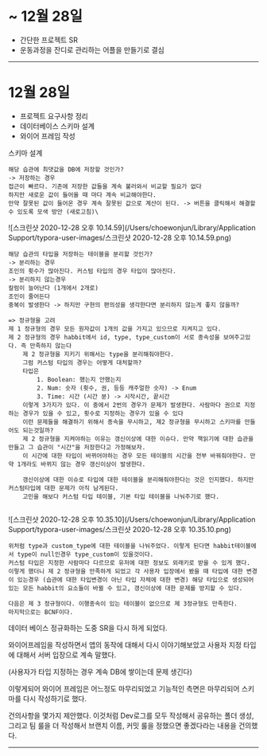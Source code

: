 # ~ 12월 28일

* 간단한 프로젝트 SR 
* 운동과정을 잔디로 관리하는 어플을 만들기로 결심

---

# 12월 28일

* 프로젝트 요구사항 정리
* 데이터베이스 스키마 설계
* 와이어 프레임 작성

스키마 설계

```
해당 습관에 최댓값을 DB에 저장할 것인가?
-> 저장하는 경우
접근이 빠르다. 기존에 저장한 값들을 계속 불러와서 비교할 필요가 없다
하지만 새로운 값이 들어올 때 마다 계속 비교해야한다. 
만약 잘못된 값이 들어온 경우 계속 잘못된 값으로 계산이 된다. -> 버튼을 클릭해서 해결할 수 있도록 모색 방안 (새로고침)\
```

![스크린샷 2020-12-28 오후 10.14.59](/Users/choewonjun/Library/Application Support/typora-user-images/스크린샷 2020-12-28 오후 10.14.59.png)

```
해당 습관의 타입을 저장하는 테이블을 분리할 것인가?
-> 분리하는 경우
조인의 횟수가 많아진다. 커스텀 타입의 경우 타입이 많아진다. 
-> 분리하지 않는경우
칼럼이 늘어난다 (1개에서 2개로)
조인이 줄어든다
중복이 발생한다 -> 하지만 구현의 편의성을 생각한다면 분리하지 않는게 좋지 않을까?

=> 정규형을 고려
제 1 정규형의 경우 모든 원자값이 1개의 값을 가지고 있으므로 지켜지고 있다.
제 2 정규형의 경우 habbit에서 id, type, type_custom이 서로 종속성을 보여주고있다. 즉 만족하지 않는다 
	제 2 정규형을 지키기 위해서는 type을 분리해줘야한다.
	그럼 커스텀 타입의 경우는 어떻게 대처할까?
	타입은 
		1. Boolean: 했는지 안했는지
		2. Num: 숫자 (횟수, 권, 등등 캐주얼한 숫자) -> Enum
		3. Time: 시간 (시간 분) -> 시작시간, 끝시간 
	이렇게 3가지가 있다. 이 중에서 2번의 경우가 문제가 발생한다. 사람마다 권으로 지정하는 경우가 있을 수 있고, 횟수로 지정하는 경우가 있을 수 있다
	이런 문제들을 해결하기 위해서 종속을 무시하고, 제2 정규형을 무시하고 스키마를 만들어도 되는것일까? 
	제 2 정규형을 지켜야하는 이유는 갱신이상에 대한 이슈다. 만약 책읽기에 대한 습관을 만들고 그 습관이 "시간"을 저장한다고 가정해보자. 
	이 시간에 대한 타입이 바뀌어야하는 경우 모든 테이블의 시간을 전부 바꿔줘야한다. 만약 1개라도 바뀌지 않는 경우 갱신이상이 발생한다. 
	
	갱신이상에 대한 이슈로 타입에 대한 테이블을 분리해줘야한다는 것은 인지했다. 하지만 커스텀타입에 대한 문제가 아직 남게된다. 
	고민을 해보다 커스텀 타입 테이블, 기본 타입 테이블을 나눠주기로 했다.
	

```

![스크린샷 2020-12-28 오후 10.35.10](/Users/choewonjun/Library/Application Support/typora-user-images/스크린샷 2020-12-28 오후 10.35.10.png)

```
위처럼 type과 custom_type에 대한 테이블을 나눠주었다. 이렇게 된다면 habbit테이블에서 type이 null인경우 type_custom이 있을것이다.
커스텀 타입은 지정한 사람마다 다르므로 유저에 대한 정보도 외래키로 받을 수 있게 했다. 이렇게 했더니 제 2 정규형을 만족하게 되었고 각 사용자 입장에서 봤을 때 타입에 대한 변경이 있는경우 (습관에 대한 타입변경이 아닌 타입 자체에 대한 변경) 해당 타입으로 생성되어있는 모든 habbit의 요소들이 바뀔 수 있고, 갱신이상에 대한 문제를 방지할 수 있다. 

다음은 제 3 정규형이다. 이행종속이 있는 테이블이 없으므로 제 3정규형도 만족한다. 
마지막으로는 BCNF이다. 
```

데이터 베이스 정규화하는 도중 SR을 다시 하게 되었다.

와이어프레임을 작성하면서 앱의 동작에 대해서 다시 이야기해보았고 사용자 지정 타입에 대해서 서버 입장으로 계속 말했다. 

(사용자가 타입 지정하는 경우 계속 DB에 쌓이는데 문제 생긴다)

이렇게되어 와이어 프레임은 어느정도 마무리되었고 기능적인 측면은 마무리되어 스키마를 다시 작성하기로 했다.

건의사항을 몇가지 제안했다. 이것처럼 Dev로그를 모두 작성해서 공유하는 폴더 생성, 그리고 팀 룰을 더 작성해서 브랜치 이름, 커밋 룰을 정했으면 좋겠다라는 내용을 건의했다.

---





